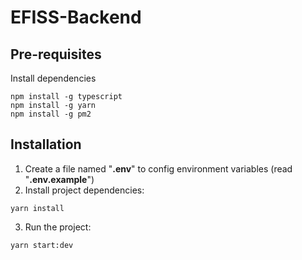 # EFISS-Backend

## Pre-requisites
Install dependencies
```
npm install -g typescript
npm install -g yarn
npm install -g pm2
```

## Installation
1. Create a file named "**.env**" to config environment variables (read "**.env.example**")
2. Install project dependencies:
```
yarn install
```
3. Run the project:
```
yarn start:dev
```
